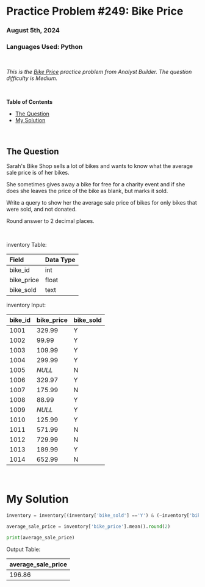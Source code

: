 # **Practice Problem #249: Bike Price**
### August 5th, 2024
### Languages Used: Python

<br>

*This is the [Bike Price](https://www.analystbuilder.com/questions/bike-price-zKcOR) practice problem from Analyst Builder. The question difficulty is Medium.*

<br>

**Table of Contents**

-   [The Question](#the-question)
-   [My Solution](#my-solution)
  
<br>

## The Question

Sarah's Bike Shop sells a lot of bikes and wants to know what the average sale price is of her bikes.

She sometimes gives away a bike for free for a charity event and if she does she leaves the price of the bike as blank, but marks it sold.

Write a query to show her the average sale price of bikes for only bikes that were sold, and not donated.

Round answer to 2 decimal places.

<br>

inventory Table:

| Field      | Data Type |
| :--------- | :-------- |
| bike_id    | int       |
| bike_price | float     |
| bike_sold  | text      |

inventory Input:

| bike_id | bike_price | bike_sold |
| :------ | :--------- | :-------- |
| 1001    | 329.99     | Y         |
| 1002    | 99.99      | Y         |
| 1003    | 109.99     | Y         |
| 1004    | 299.99     | Y         |
| 1005    | _NULL_     | N         |
| 1006    | 329.97     | Y         |
| 1007    | 175.99     | N         |
| 1008    | 88.99      | Y         |
| 1009    | _NULL_     | Y         |
| 1010    | 125.99     | Y         |
| 1011    | 571.99     | N         |
| 1012    | 729.99     | N         |
| 1013    | 189.99     | Y         |
| 1014    | 652.99     | N         |


<br>

# My Solution

``` Python
inventory = inventory[(inventory['bike_sold'] =='Y') & (~inventory['bike_price'].isna())]

average_sale_price = inventory['bike_price'].mean().round(2)

print(average_sale_price)
```

Output Table:

| average_sale_price |
| :----------------- |
| 196.86             |
